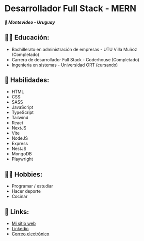 <h1>Desarrollador Full Stack - MERN</br></h1>
<h5>📍 Montevideo - Uruguay</h5>

<h2>
  👨‍🎓 Educación:
</h2>

<ul>
  <li>Bachillerato en administración de empresas - UTU Villa Muñoz (Completado)</li>
  <li>Carrera de desarrollador Full Stack - Coderhouse (Completado)</li>
  <li>Ingeniería en sistemas - Universidad ORT (cursando)</li>
</ul>

<h2>
  🎯 Habilidades:
</h2>

<ul>
  <li>HTML</li>
  <li>CSS</li>
  <li>SASS</li>
  <li>JavaScript</li>
  <li>TypeScript</li>
  <li>Tailwind</li>
  <li>React</li>
  <li>NextJS</li>
  <li>Vite</li>
  <li>NodeJS</li>
  <li>Express</li>
  <li>NestJS</li>
  <li>MongoDB</li>
  <li>Playwright</li>
</ul>

<h2>
  🤾‍♀️ Hobbies:
</h2>

<ul>
  <li>Programar / estudiar</li>
  <li>Hacer deporte</li>
  <li>Cocinar</li>
</ul>

<h2>
  🔗 Links:
</h2>

<ul>
  <li><a target="_blank" href="https://santiagolarrosa.tech">Mi sitio web</a></li>
  <li><a target="_blank" href="https://www.linkedin.com/in/santiago-larrosa-bauz%C3%A1-99b740251/">Linkedin</a></li>
  <li><a target="_blank" href="mailto:bauzalarrosasantiago@gmail.com">Correo electrónico</a></li>
</ul>




